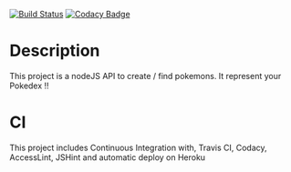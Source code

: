 [![Build Status](https://travis-ci.org/shumbert95/api_pokemon.svg?branch=master)](https://travis-ci.org/shumbert95/api_pokemon)
[![Codacy Badge](https://api.codacy.com/project/badge/Grade/ccaeefa8662c42f487bc61b0c75b61f3)](https://www.codacy.com/app/shumbert95/api_pokemon?utm_source=github.com&amp;utm_medium=referral&amp;utm_content=shumbert95/api_pokemon&amp;utm_campaign=Badge_Grade)

# Description
This project is a nodeJS API to create / find pokemons.
It represent your Pokedex !!

# CI
This project includes Continuous Integration with, Travis CI, Codacy, AccessLint, JSHint and automatic deploy on Heroku